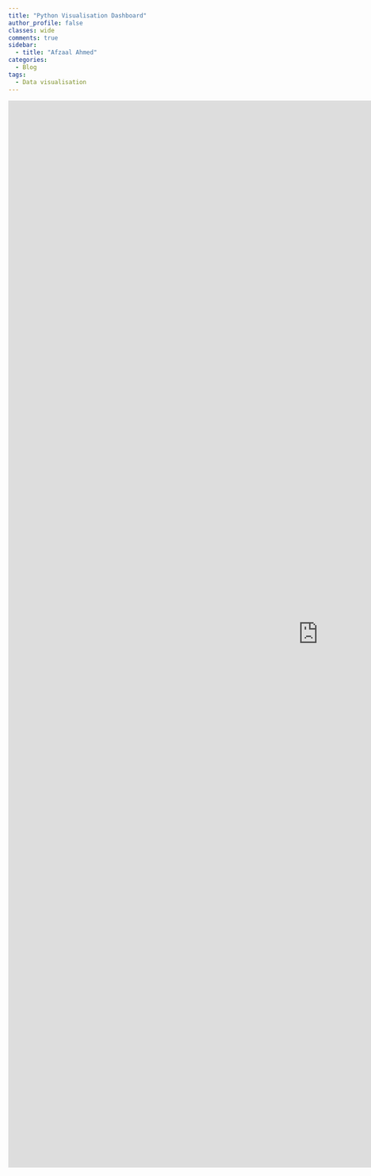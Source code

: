 ```yaml
---
title: "Python Visualisation Dashboard"
author_profile: false 
classes: wide
comments: true
sidebar:
  - title: "Afzaal Ahmed"
categories:
  - Blog
tags:
  - Data visualisation
---
```


<iframe src="https://ifoa-dataviz-python.herokuapp.com/" height=2150 width=1250 frameBorder="0"></iframe>
